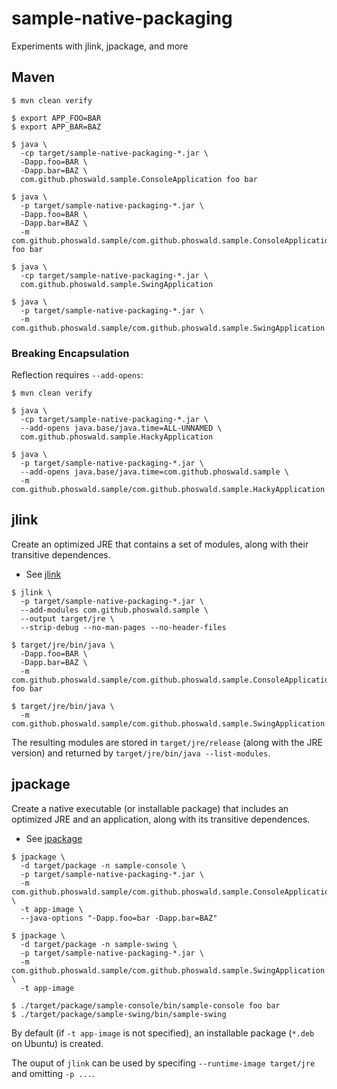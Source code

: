 
# sample-native-packaging

Experiments with jlink, jpackage, and more

## Maven

~~~
$ mvn clean verify

$ export APP_FOO=BAR
$ export APP_BAR=BAZ

$ java \
  -cp target/sample-native-packaging-*.jar \
  -Dapp.foo=BAR \
  -Dapp.bar=BAZ \
  com.github.phoswald.sample.ConsoleApplication foo bar

$ java \
  -p target/sample-native-packaging-*.jar \
  -Dapp.foo=BAR \
  -Dapp.bar=BAZ \
  -m com.github.phoswald.sample/com.github.phoswald.sample.ConsoleApplication foo bar

$ java \
  -cp target/sample-native-packaging-*.jar \
  com.github.phoswald.sample.SwingApplication

$ java \
  -p target/sample-native-packaging-*.jar \
  -m com.github.phoswald.sample/com.github.phoswald.sample.SwingApplication
~~~

### Breaking Encapsulation

Reflection requires `--add-opens`: 

~~~
$ mvn clean verify

$ java \
  -cp target/sample-native-packaging-*.jar \
  --add-opens java.base/java.time=ALL-UNNAMED \
  com.github.phoswald.sample.HackyApplication

$ java \
  -p target/sample-native-packaging-*.jar \
  --add-opens java.base/java.time=com.github.phoswald.sample \
  -m com.github.phoswald.sample/com.github.phoswald.sample.HackyApplication
~~~

## jlink

Create an optimized JRE that contains a set of modules, along with their transitive dependences.

- See [jlink](https://docs.oracle.com/en/java/javase/17/docs/specs/man/jlink.html)

~~~
$ jlink \
  -p target/sample-native-packaging-*.jar \
  --add-modules com.github.phoswald.sample \
  --output target/jre \
  --strip-debug --no-man-pages --no-header-files

$ target/jre/bin/java \
  -Dapp.foo=BAR \
  -Dapp.bar=BAZ \
  -m com.github.phoswald.sample/com.github.phoswald.sample.ConsoleApplication foo bar

$ target/jre/bin/java \
  -m com.github.phoswald.sample/com.github.phoswald.sample.SwingApplication
~~~

The resulting modules are stored in `target/jre/release` (along with the JRE version) and 
returned by `target/jre/bin/java --list-modules`.

## jpackage

Create a native executable (or installable package) that includes an optimized JRE and an application,
along with its transitive dependences.

- See [jpackage](https://docs.oracle.com/en/java/javase/17/docs/specs/man/jpackage.html)

~~~
$ jpackage \
  -d target/package -n sample-console \
  -p target/sample-native-packaging-*.jar \
  -m com.github.phoswald.sample/com.github.phoswald.sample.ConsoleApplication \
  -t app-image \
  --java-options "-Dapp.foo=bar -Dapp.bar=BAZ"

$ jpackage \
  -d target/package -n sample-swing \
  -p target/sample-native-packaging-*.jar \
  -m com.github.phoswald.sample/com.github.phoswald.sample.SwingApplication \
  -t app-image

$ ./target/package/sample-console/bin/sample-console foo bar
$ ./target/package/sample-swing/bin/sample-swing
~~~

By default (if `-t app-image` is not specified), an installable package (`*.deb` on Ubuntu) is created.

The ouput of `jlink` can be used by specifing `--runtime-image target/jre` and omitting `-p ...`.
